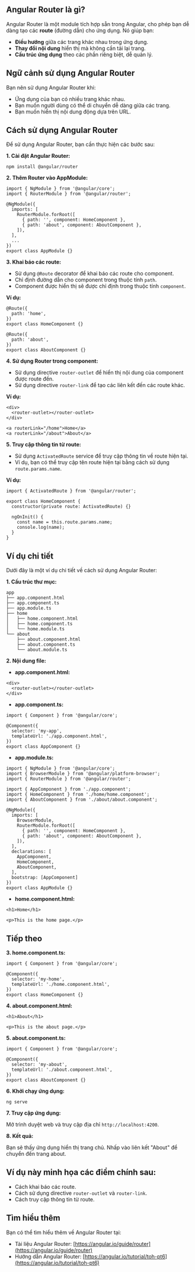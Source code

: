 ## Angular Router là gì?

Angular Router là một module tích hợp sẵn trong Angular, cho phép bạn dễ dàng tạo các **route** (đường dẫn) cho ứng dụng. Nó giúp bạn:

- **Điều hướng** giữa các trang khác nhau trong ứng dụng.
- **Thay đổi nội dung** hiển thị mà không cần tải lại trang.
- **Cấu trúc ứng dụng** theo các phần riêng biệt, dễ quản lý.

## Ngữ cảnh sử dụng Angular Router

Bạn nên sử dụng Angular Router khi:

- Ứng dụng của bạn có nhiều trang khác nhau.
- Bạn muốn người dùng có thể di chuyển dễ dàng giữa các trang.
- Bạn muốn hiển thị nội dung động dựa trên URL.

## Cách sử dụng Angular Router

Để sử dụng Angular Router, bạn cần thực hiện các bước sau:

**1. Cài đặt Angular Router:**

```
npm install @angular/router
```

**2. Thêm Router vào AppModule:**

```
import { NgModule } from '@angular/core';
import { RouterModule } from '@angular/router';

@NgModule({
  imports: [
    RouterModule.forRoot([
      { path: '', component: HomeComponent },
      { path: 'about', component: AboutComponent },
    ]),
  ],
  ...
})
export class AppModule {}
```

**3. Khai báo các route:**

- Sử dụng `@Route` decorator để khai báo các route cho component.
- Chỉ định đường dẫn cho component trong thuộc tính `path`.
- Component được hiển thị sẽ được chỉ định trong thuộc tính `component`.

**Ví dụ:**

```
@Route({
  path: 'home',
})
export class HomeComponent {}

@Route({
  path: 'about',
})
export class AboutComponent {}
```

**4. Sử dụng Router trong component:**

- Sử dụng directive `router-outlet` để hiển thị nội dung của component được route đến.
- Sử dụng directive `router-link` để tạo các liên kết đến các route khác.

**Ví dụ:**

```
<div>
  <router-outlet></router-outlet>
</div>

<a routerLink="/home">Home</a>
<a routerLink="/about">About</a>
```

**5. Truy cập thông tin từ route:**

- Sử dụng `ActivatedRoute` service để truy cập thông tin về route hiện tại.
- Ví dụ, bạn có thể truy cập tên route hiện tại bằng cách sử dụng `route.params.name`.

**Ví dụ:**

```
import { ActivatedRoute } from '@angular/router';

export class HomeComponent {
  constructor(private route: ActivatedRoute) {}

  ngOnInit() {
    const name = this.route.params.name;
    console.log(name);
  }
}
```

## Ví dụ chi tiết

Dưới đây là một ví dụ chi tiết về cách sử dụng Angular Router:

**1. Cấu trúc thư mục:**

```
app
├── app.component.html
├── app.component.ts
├── app.module.ts
├── home
│   ├── home.component.html
│   ├── home.component.ts
│   └── home.module.ts
└── about
    ├── about.component.html
    ├── about.component.ts
    └── about.module.ts
```

**2. Nội dung file:**

- **app.component.html:**

```
<div>
  <router-outlet></router-outlet>
</div>
```

- **app.component.ts:**

```
import { Component } from '@angular/core';

@Component({
  selector: 'my-app',
  templateUrl: './app.component.html',
})
export class AppComponent {}
```

- **app.module.ts:**

```
import { NgModule } from '@angular/core';
import { BrowserModule } from '@angular/platform-browser';
import { RouterModule } from '@angular/router';

import { AppComponent } from './app.component';
import { HomeComponent } from './home/home.component';
import { AboutComponent } from './about/about.component';

@NgModule({
  imports: [
    BrowserModule,
    RouterModule.forRoot([
      { path: '', component: HomeComponent },
      { path: 'about', component: AboutComponent },
    ]),
  ],
  declarations: [
    AppComponent,
    HomeComponent,
    AboutComponent,
  ],
  bootstrap: [AppComponent]
})
export class AppModule {}
```

- **home.component.html:**

```
<h1>Home</h1>

<p>This is the home page.</p>
```

## Tiếp theo

**3. home.component.ts:**

```
import { Component } from '@angular/core';

@Component({
  selector: 'my-home',
  templateUrl: './home.component.html',
})
export class HomeComponent {}
```

**4. about.component.html:**

```
<h1>About</h1>

<p>This is the about page.</p>
```

**5. about.component.ts:**

```
import { Component } from '@angular/core';

@Component({
  selector: 'my-about',
  templateUrl: './about.component.html',
})
export class AboutComponent {}
```

**6. Khởi chạy ứng dụng:**

```
ng serve
```

**7. Truy cập ứng dụng:**

Mở trình duyệt web và truy cập địa chỉ `http://localhost:4200`.

**8. Kết quả:**

Bạn sẽ thấy ứng dụng hiển thị trang chủ. Nhấp vào liên kết "About" để chuyển đến trang about.

## Ví dụ này minh họa các điểm chính sau:

- Cách khai báo các route.
- Cách sử dụng directive `router-outlet` và `router-link`.
- Cách truy cập thông tin từ route.

## Tìm hiểu thêm

Bạn có thể tìm hiểu thêm về Angular Router tại:

- Tài liệu Angular Router: [https://angular.io/guide/router](https://angular.io/guide/router)
- Hướng dẫn Angular Router: [https://angular.io/tutorial/toh-pt6](https://angular.io/tutorial/toh-pt6)
